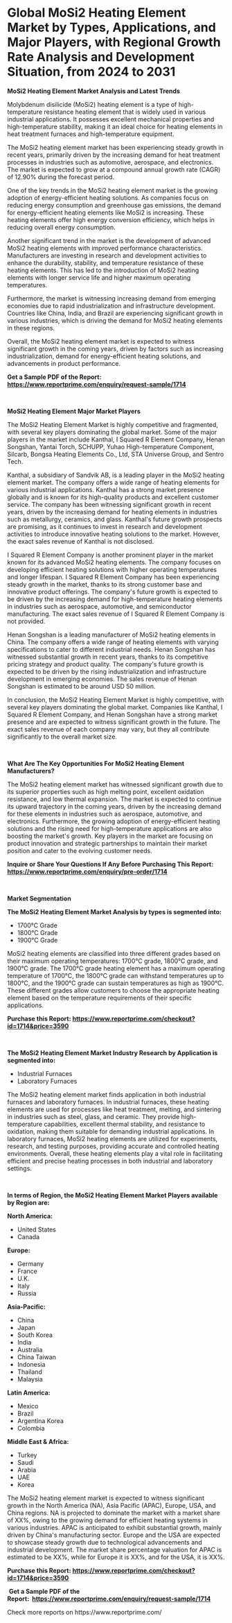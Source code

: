 <p><h1>Global MoSi2 Heating Element Market by Types, Applications, and Major Players, with Regional Growth Rate Analysis and Development Situation, from 2024 to 2031</h1></p><p><strong>MoSi2 Heating Element Market Analysis and Latest Trends</strong></p>
<p><p>Molybdenum disilicide (MoSi2) heating element is a type of high-temperature resistance heating element that is widely used in various industrial applications. It possesses excellent mechanical properties and high-temperature stability, making it an ideal choice for heating elements in heat treatment furnaces and high-temperature equipment.</p><p>The MoSi2 heating element market has been experiencing steady growth in recent years, primarily driven by the increasing demand for heat treatment processes in industries such as automotive, aerospace, and electronics. The market is expected to grow at a compound annual growth rate (CAGR) of 12.90% during the forecast period.</p><p>One of the key trends in the MoSi2 heating element market is the growing adoption of energy-efficient heating solutions. As companies focus on reducing energy consumption and greenhouse gas emissions, the demand for energy-efficient heating elements like MoSi2 is increasing. These heating elements offer high energy conversion efficiency, which helps in reducing overall energy consumption.</p><p>Another significant trend in the market is the development of advanced MoSi2 heating elements with improved performance characteristics. Manufacturers are investing in research and development activities to enhance the durability, stability, and temperature resistance of these heating elements. This has led to the introduction of MoSi2 heating elements with longer service life and higher maximum operating temperatures.</p><p>Furthermore, the market is witnessing increasing demand from emerging economies due to rapid industrialization and infrastructure development. Countries like China, India, and Brazil are experiencing significant growth in various industries, which is driving the demand for MoSi2 heating elements in these regions.</p><p>Overall, the MoSi2 heating element market is expected to witness significant growth in the coming years, driven by factors such as increasing industrialization, demand for energy-efficient heating solutions, and advancements in product performance.</p></p>
<p><strong>Get a Sample PDF of the Report:&nbsp; <a href="https://www.reportprime.com/enquiry/request-sample/1714">https://www.reportprime.com/enquiry/request-sample/1714</a></strong></p>
<p>&nbsp;</p>
<p><strong>MoSi2 Heating Element Major Market Players</strong></p>
<p><p>The MoSi2 Heating Element Market is highly competitive and fragmented, with several key players dominating the global market. Some of the major players in the market include Kanthal, I Squared R Element Company, Henan Songshan, Yantai Torch, SCHUPP, Yuhao High-temperature Component, Silcarb, Bongsa Heating Elements Co., Ltd, STA Universe Group, and Sentro Tech.</p><p>Kanthal, a subsidiary of Sandvik AB, is a leading player in the MoSi2 heating element market. The company offers a wide range of heating elements for various industrial applications. Kanthal has a strong market presence globally and is known for its high-quality products and excellent customer service. The company has been witnessing significant growth in recent years, driven by the increasing demand for heating elements in industries such as metallurgy, ceramics, and glass. Kanthal's future growth prospects are promising, as it continues to invest in research and development activities to introduce innovative heating solutions to the market. However, the exact sales revenue of Kanthal is not disclosed.</p><p>I Squared R Element Company is another prominent player in the market known for its advanced MoSi2 heating elements. The company focuses on developing efficient heating solutions with higher operating temperatures and longer lifespan. I Squared R Element Company has been experiencing steady growth in the market, thanks to its strong customer base and innovative product offerings. The company's future growth is expected to be driven by the increasing demand for high-temperature heating elements in industries such as aerospace, automotive, and semiconductor manufacturing. The exact sales revenue of I Squared R Element Company is not provided.</p><p>Henan Songshan is a leading manufacturer of MoSi2 heating elements in China. The company offers a wide range of heating elements with varying specifications to cater to different industrial needs. Henan Songshan has witnessed substantial growth in recent years, thanks to its competitive pricing strategy and product quality. The company's future growth is expected to be driven by the rising industrialization and infrastructure development in emerging economies. The sales revenue of Henan Songshan is estimated to be around USD 50 million.</p><p>In conclusion, the MoSi2 Heating Element Market is highly competitive, with several key players dominating the global market. Companies like Kanthal, I Squared R Element Company, and Henan Songshan have a strong market presence and are expected to witness significant growth in the future. The exact sales revenue of each company may vary, but they all contribute significantly to the overall market size.</p></p>
<p>&nbsp;</p>
<p><strong>What Are The Key Opportunities For MoSi2 Heating Element Manufacturers?</strong></p>
<p><p>The MoSi2 heating element market has witnessed significant growth due to its superior properties such as high melting point, excellent oxidation resistance, and low thermal expansion. The market is expected to continue its upward trajectory in the coming years, driven by the increasing demand for these elements in industries such as aerospace, automotive, and electronics. Furthermore, the growing adoption of energy-efficient heating solutions and the rising need for high-temperature applications are also boosting the market's growth. Key players in the market are focusing on product innovation and strategic partnerships to maintain their market position and cater to the evolving customer needs.</p></p>
<p><strong>Inquire or Share Your Questions If Any Before Purchasing This Report: <a href="https://www.reportprime.com/enquiry/pre-order/1714">https://www.reportprime.com/enquiry/pre-order/1714</a></strong></p>
<p>&nbsp;</p>
<p><strong>Market Segmentation</strong></p>
<p><strong>The MoSi2 Heating Element Market Analysis by types is segmented into:</strong></p>
<p><ul><li>1700°C Grade</li><li>1800°C Grade</li><li>1900°C Grade</li></ul></p>
<p><p>MoSi2 heating elements are classified into three different grades based on their maximum operating temperatures: 1700°C grade, 1800°C grade, and 1900°C grade. The 1700°C grade heating element has a maximum operating temperature of 1700°C, the 1800°C grade can withstand temperatures up to 1800°C, and the 1900°C grade can sustain temperatures as high as 1900°C. These different grades allow customers to choose the appropriate heating element based on the temperature requirements of their specific applications.</p></p>
<p><strong>Purchase this Report:&nbsp;<a href="https://www.reportprime.com/checkout?id=1714&price=3590">https://www.reportprime.com/checkout?id=1714&price=3590</a></strong></p>
<p>&nbsp;</p>
<p><strong>The MoSi2 Heating Element Market Industry Research by Application is segmented into:</strong></p>
<p><ul><li>Industrial Furnaces</li><li>Laboratory Furnaces</li></ul></p>
<p><p>The MoSi2 heating element market finds application in both industrial furnaces and laboratory furnaces. In industrial furnaces, these heating elements are used for processes like heat treatment, melting, and sintering in industries such as steel, glass, and ceramic. They provide high-temperature capabilities, excellent thermal stability, and resistance to oxidation, making them suitable for demanding industrial applications. In laboratory furnaces, MoSi2 heating elements are utilized for experiments, research, and testing purposes, providing accurate and controlled heating environments. Overall, these heating elements play a vital role in facilitating efficient and precise heating processes in both industrial and laboratory settings.</p></p>
<p>&nbsp;</p>
<p><strong>In terms of Region, the MoSi2 Heating Element Market Players available by Region are:</strong></p>
<p>
    <p> <strong> North America: </strong>
        <ul>
            <li>United States</li>
            <li>Canada</li>
        </ul>
        </p> 
    <p> <strong> Europe: </strong>
        <ul>
            <li>Germany</li>
            <li>France</li>
            <li>U.K.</li>
            <li>Italy</li>
            <li>Russia</li>
        </ul>
        </p> 
    <p> <strong> Asia-Pacific: </strong>
        <ul>
            <li>China</li>
            <li>Japan</li>
            <li>South Korea</li>
            <li>India</li>
            <li>Australia</li>
            <li>China Taiwan</li>
            <li>Indonesia</li>
            <li>Thailand</li>
            <li>Malaysia</li>
        </ul>
        </p> 
    <p> <strong> Latin America: </strong>
        <ul>
            <li>Mexico</li>
            <li>Brazil</li>
            <li>Argentina Korea</li>
            <li>Colombia</li>
        </ul>
        </p> 
    <p> <strong> Middle East & Africa: </strong>
        <ul>
            <li>Turkey</li>
            <li>Saudi</li>
            <li>Arabia</li>
            <li>UAE</li>
            <li>Korea</li>
        </ul>
    </p>
    </p>
<p><p>The MoSi2 heating element market is expected to witness significant growth in the North America (NA), Asia Pacific (APAC), Europe, USA, and China regions. NA is projected to dominate the market with a market share of XX%, owing to the growing demand for efficient heating systems in various industries. APAC is anticipated to exhibit substantial growth, mainly driven by China's manufacturing sector. Europe and the USA are expected to showcase steady growth due to technological advancements and industrial development. The market share percentage valuation for APAC is estimated to be XX%, while for Europe it is XX%, and for the USA, it is XX%.</p></p>
<p><strong>Purchase this Report: <a href="https://www.reportprime.com/checkout?id=1714&price=3590">https://www.reportprime.com/checkout?id=1714&price=3590</a></strong></p>
<p>&nbsp;<strong>Get a Sample PDF of the Report:&nbsp;&nbsp;<a href="https://www.reportprime.com/enquiry/request-sample/1714">https://www.reportprime.com/enquiry/request-sample/1714</a></strong></p>
<p><strong></strong></p>
<p>Check more reports on https://www.reportprime.com/</p>